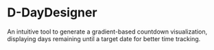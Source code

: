 # D-DayDesigner
An intuitive tool to generate a gradient-based countdown visualization, displaying days remaining until a target date for better time tracking.
